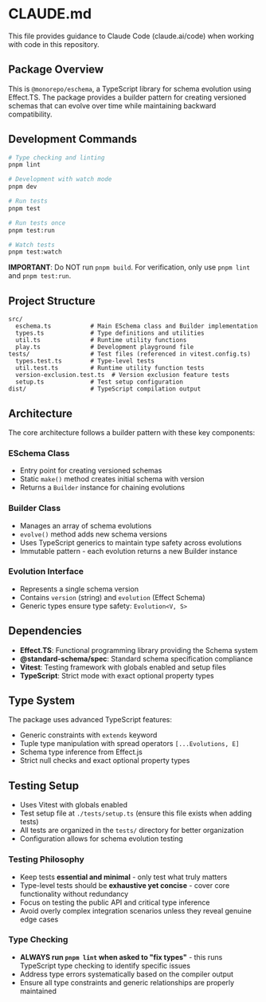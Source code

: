 # CLAUDE.md

This file provides guidance to Claude Code (claude.ai/code) when working with code in this repository.

## Package Overview

This is `@monorepo/eschema`, a TypeScript library for schema evolution using Effect.TS. The package provides a builder pattern for creating versioned schemas that can evolve over time while maintaining backward compatibility.

## Development Commands

```bash
# Type checking and linting
pnpm lint

# Development with watch mode
pnpm dev

# Run tests
pnpm test

# Run tests once
pnpm test:run

# Watch tests
pnpm test:watch
```

**IMPORTANT**: Do NOT run `pnpm build`. For verification, only use `pnpm lint` and `pnpm test:run`.

## Project Structure

```
src/
  eschema.ts           # Main ESchema class and Builder implementation  
  types.ts             # Type definitions and utilities
  util.ts              # Runtime utility functions
  play.ts              # Development playground file
tests/                 # Test files (referenced in vitest.config.ts)
  types.test.ts        # Type-level tests
  util.test.ts         # Runtime utility function tests  
  version-exclusion.test.ts  # Version exclusion feature tests
  setup.ts             # Test setup configuration
dist/                  # TypeScript compilation output
```

## Architecture

The core architecture follows a builder pattern with these key components:

### ESchema Class

- Entry point for creating versioned schemas
- Static `make()` method creates initial schema with version
- Returns a `Builder` instance for chaining evolutions

### Builder Class

- Manages an array of schema evolutions
- `evolve()` method adds new schema versions
- Uses TypeScript generics to maintain type safety across evolutions
- Immutable pattern - each evolution returns a new Builder instance

### Evolution Interface

- Represents a single schema version
- Contains `version` (string) and `evolution` (Effect Schema)  
- Generic types ensure type safety: `Evolution<V, S>`

## Dependencies

- **Effect.TS**: Functional programming library providing the Schema system
- **@standard-schema/spec**: Standard schema specification compliance
- **Vitest**: Testing framework with globals enabled and setup files
- **TypeScript**: Strict mode with exact optional property types

## Type System

The package uses advanced TypeScript features:

- Generic constraints with `extends` keyword
- Tuple type manipulation with spread operators `[...Evolutions, E]`
- Schema type inference from Effect.js
- Strict null checks and exact optional property types

## Testing Setup

- Uses Vitest with globals enabled
- Test setup file at `./tests/setup.ts` (ensure this file exists when adding tests)
- All tests are organized in the `tests/` directory for better organization
- Configuration allows for schema evolution testing

### Testing Philosophy

- Keep tests **essential and minimal** - only test what truly matters
- Type-level tests should be **exhaustive yet concise** - cover core functionality without redundancy
- Focus on testing the public API and critical type inference
- Avoid overly complex integration scenarios unless they reveal genuine edge cases

### Type Checking

- **ALWAYS run `pnpm lint` when asked to "fix types"** - this runs TypeScript type checking to identify specific issues
- Address type errors systematically based on the compiler output
- Ensure all type constraints and generic relationships are properly maintained

